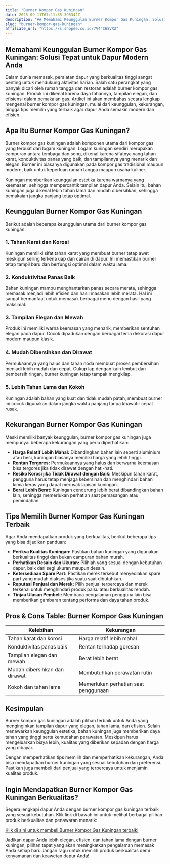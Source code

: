 ```yaml
---
title: "Burner Kompor Gas Kuningan"
date: 2025-09-11T07:11:35.395342Z
description: "## Memahami Keunggulan Burner Kompor Gas Kuningan: Solusi Tepat untuk Dapur Modern Anda..."
slug: "burner-kompor-gas-kuningan"
affiliate_url: "https://s.shopee.co.id/7V44C68VX2"
---
```

## Memahami Keunggulan Burner Kompor Gas Kuningan: Solusi Tepat untuk Dapur Modern Anda

Dalam dunia memasak, peralatan dapur yang berkualitas tinggi sangat penting untuk mendukung aktivitas harian. Salah satu perangkat yang banyak dicari oleh rumah tangga dan restoran adalah burner kompor gas kuningan. Produk ini dikenal karena daya tahannya, tampilan elegan, dan efisiensi dalam pemakaian gas. Artikel ini akan membahas secara lengkap mengenai burner kompor gas kuningan, mulai dari keunggulan, kekurangan, hingga tips memilih yang terbaik agar dapur Anda semakin modern dan efisien.

## Apa Itu Burner Kompor Gas Kuningan?

Burner kompor gas kuningan adalah komponen utama dari kompor gas yang terbuat dari logam kuningan. Logam kuningan sendiri merupakan campuran antara tembaga dan seng, dikenal karena sifatnya yang tahan karat, konduktivitas panas yang baik, dan tampilannya yang menarik dan elegan. Burner ini biasanya digunakan pada kompor gas tradisional maupun modern, baik untuk keperluan rumah tangga maupun usaha kuliner.

Kuningan memberikan keunggulan estetika karena warnanya yang keemasan, sehingga mempercantik tampilan dapur Anda. Selain itu, bahan kuningan juga dikenal lebih tahan lama dan mudah dibersihkan, sehingga pemakaian jangka panjang tetap optimal.

## Keunggulan Burner Kompor Gas Kuningan

Berikut adalah beberapa keunggulan utama dari burner kompor gas kuningan:

### 1. Tahan Karat dan Korosi
Kuningan memiliki sifat tahan karat yang membuat burner tetap awet meskipun sering terkena uap dan cairan di dapur. Ini memastikan burner tetap tampil baru dan berfungsi optimal dalam waktu lama.

### 2. Konduktivitas Panas Baik
Bahan kuningan mampu menghantarkan panas secara merata, sehingga memasak menjadi lebih efisien dan hasil masakan lebih merata. Hal ini sangat bermanfaat untuk memasak berbagai menu dengan hasil yang maksimal.

### 3. Tampilan Elegan dan Mewah
Produk ini memiliki warna keemasan yang menarik, memberikan sentuhan elegan pada dapur. Cocok dipadukan dengan berbagai tema dekorasi dapur modern maupun klasik.

### 4. Mudah Dibersihkan dan Dirawat
Permukaannya yang halus dan tahan noda membuat proses pembersihan menjadi lebih mudah dan cepat. Cukup lap dengan kain lembut dan pembersih ringan, burner kuningan tetap tampak mengkilap.

### 5. Lebih Tahan Lama dan Kokoh
Kuningan adalah bahan yang kuat dan tidak mudah patah, membuat burner ini cocok digunakan dalam jangka waktu panjang tanpa khawatir cepat rusak.

## Kekurangan Burner Kompor Gas Kuningan

Meski memiliki banyak keunggulan, burner kompor gas kuningan juga mempunyai beberapa kekurangan yang perlu diperhatikan:

- **Harga Relatif Lebih Mahal:** Dibandingkan bahan lain seperti aluminium atau besi, kuningan biasanya memiliki harga yang lebih tinggi.
- **Rentan Tergores:** Permukaannya yang halus dan berwarna keemasan bisa tergores jika tidak dirawat dengan hati-hati.
- **Resiko Korosi jika Tidak Dirawat dengan Baik:** Meskipun tahan karat, pengguna harus tetap menjaga kebersihan dan menghindari bahan kimia keras yang dapat merusak lapisan kuningan.
- **Berat Lebih Berat:** Kuningan cenderung lebih berat dibandingkan bahan lain, sehingga memerlukan perhatian saat pemasangan atau pemindahan.

## Tips Memilih Burner Kompor Gas Kuningan Terbaik

Agar Anda mendapatkan produk yang berkualitas, berikut beberapa tips yang bisa dijadikan panduan:

- **Periksa Kualitas Kuningan:** Pastikan bahan kuningan yang digunakan berkualitas tinggi dan bukan campuran bahan murah.
- **Perhatikan Desain dan Ukuran:** Pilihlah yang sesuai dengan kebutuhan dapur, baik dari segi ukuran maupun desain.
- **Ketersediaan Spare Part:** Pastikan merek tersebut menyediakan spare part yang mudah diakses jika suatu saat dibutuhkan.
- **Reputasi Penjual dan Merek:** Pilih penjual terpercaya dan merek terkenal untuk menghindari produk palsu atau berkualitas rendah.
- **Tinjau Ulasan Pembeli:** Membaca pengalaman pengguna lain bisa memberikan gambaran tentang performa dan daya tahan produk.

## Pros & Cons Table: Burner Kompor Gas Kuningan

| Kelebihan                                    | Kekurangan                                 |
|----------------------------------------------|--------------------------------------------|
| Tahan karat dan korosi                     | Harga relatif lebih mahal                |
| Konduktivitas panas baik                     | Rentan terhadap goresan                  |
| Tampilan elegan dan mewah                     | Berat lebih berat                       |
| Mudah dibersihkan dan dirawat                | Membutuhkan perawatan rutin             |
| Kokoh dan tahan lama                         | Memerlukan perhatian saat penggunaan   |

## Kesimpulan

Burner kompor gas kuningan adalah pilihan terbaik untuk Anda yang menginginkan tampilan dapur yang elegan, tahan lama, dan efisien. Selain menawarkan keunggulan estetika, bahan kuningan juga memberikan daya tahan yang tinggi serta kemudahan perawatan. Meskipun harus mengeluarkan biaya lebih, kualitas yang diberikan sepadan dengan harga yang dibayar.

Dengan memperhatikan tips memilih dan memperhatikan kekurangan, Anda bisa mendapatkan burner kuningan yang sesuai kebutuhan dan preferensi. Pastikan juga membeli dari penjual yang terpercaya untuk menjamin kualitas produk.

## Ingin Mendapatkan Burner Kompor Gas Kuningan Berkualitas?

Segera lengkapi dapur Anda dengan burner kompor gas kuningan terbaik yang sesuai kebutuhan. Klik link di bawah ini untuk melihat berbagai pilihan produk berkualitas dan penawaran menarik:

[Klik di sini untuk membeli Burner Kompor Gas Kuningan terbaik!](https://s.shopee.co.id/7V44C68VX2)

Jadikan dapur Anda lebih elegan, efisien, dan tahan lama dengan burner kuningan, pilihan tepat yang akan meningkatkan pengalaman memasak Anda setiap hari. Jangan ragu untuk memilih produk berkualitas demi kenyamanan dan keawetan dapur Anda!